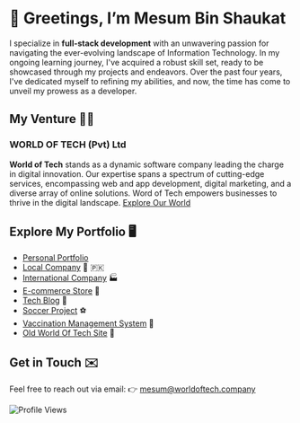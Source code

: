 # 👋 Greetings, I’m Mesum Bin Shaukat

I specialize in **full-stack development** with an unwavering passion for navigating the ever-evolving landscape of Information Technology. In my ongoing learning journey, I've acquired a robust skill set, ready to be showcased through my projects and endeavors. Over the past four years, I've dedicated myself to refining my abilities, and now, the time has come to unveil my prowess as a developer.

## My Venture :man_technologist:
### WORLD OF TECH (Pvt) Ltd
**World of Tech** stands as a dynamic software company leading the charge in digital innovation. Our expertise spans a spectrum of cutting-edge services, encompassing web and app development, digital marketing, and a diverse array of online solutions. Word of Tech empowers businesses to thrive in the digital landscape. [Explore Our World](https://worldoftech.company)

## Explore My Portfolio :desktop_computer:
- [Personal Portfolio](https://mesum.online)
- [Local Company](https://worldoftech.company) :office: :pakistan:
- [International Company](https://worldoftech.co) :factory:
- [E-commerce Store](https://mesum.store) :convenience_store:
- [Tech Blog](https://techbloggers.co) :memo:
- [Soccer Project](http://nn-tech-rangers.000.pe/) :soccer:
- [Vaccination Management System](http://vaccination-management-project.rf.gd/) :hospital:
- [Old World Of Tech Site](http://worldoftech.free.nf/) :date:

## Get in Touch :envelope:
Feel free to reach out via email: :point_right: mesum@worldoftech.company

![Profile Views](https://komarev.com/ghpvc/?username=mesumbinshaukat&label=PROFILE+VIEWS)
<!---
mesumbinshaukat/mesumbinshaukat is a ✨ special ✨ repository because its `README.md` (this file) appears on your GitHub profile.
You can click the Preview link to take a look at your changes.
--->
